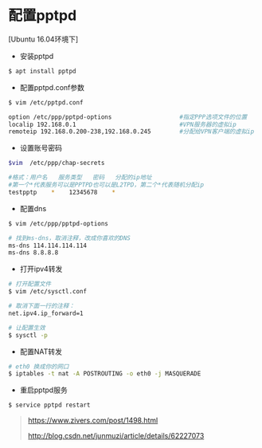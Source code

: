 # 配置pptpd

[Ubuntu 16.04环境下]

* 安装pptpd
```bash
$ apt install pptpd
```

* 配置pptpd.conf参数

~~~bash
$ vim /etc/pptpd.conf

option /etc/ppp/pptpd-options                   #指定PPP选项文件的位置
localip 192.168.0.1                             #VPN服务器的虚拟ip
remoteip 192.168.0.200-238,192.168.0.245        #分配给VPN客户端的虚拟ip
~~~

* 设置账号密码

```bash
$vim  /etc/ppp/chap-secrets

#格式：用户名   服务类型   密码   分配的ip地址
#第一个*代表服务可以是PPTPD也可以是L2TPD，第二个*代表随机分配ip
testpptp    *    12345678    *
```
* 配置dns

```bash
$ vim /etc/ppp/pptpd-options

# 找到ms-dns，取消注释，改成你喜欢的DNS
ms-dns 114.114.114.114
ms-dns 8.8.8.8
```

* 打开ipv4转发

```bash
# 打开配置文件
$ vim /etc/sysctl.conf

# 取消下面一行的注释：
net.ipv4.ip_forward=1

# 让配置生效
$ sysctl -p
```

* 配置NAT转发

```bash
# eth0 换成你的网口
$ iptables -t nat -A POSTROUTING -o eth0 -j MASQUERADE
```

* 重启pptpd服务

```bash
$ service pptpd restart
```


> https://www.zivers.com/post/1498.html
>
> http://blog.csdn.net/junmuzi/article/details/62227073
